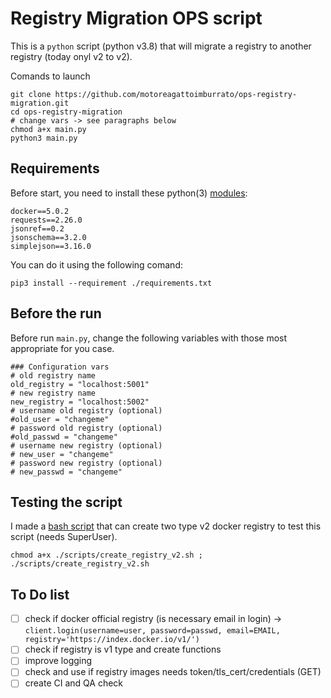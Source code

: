 # Registry Migration OPS script

This is a `python` script (python v3.8) that will migrate a registry to another registry (today onyl v2 to v2).

Comands to launch

```
git clone https://github.com/motoreagattoimburrato/ops-registry-migration.git
cd ops-registry-migration
# change vars -> see paragraphs below
chmod a+x main.py
python3 main.py
```

## Requirements

Before start, you need to install these python(3) [modules](./requirements.txt):

```
docker==5.0.2
requests==2.26.0
jsonref==0.2
jsonschema==3.2.0
simplejson==3.16.0
```

You can do it using the following comand:

```
pip3 install --requirement ./requirements.txt
```

## Before the run

Before run `main.py`, change the following variables with those most appropriate for you case.

```
### Configuration vars
# old registry name
old_registry = "localhost:5001"
# new registry name
new_registry = "localhost:5002"
# username old registry (optional)
#old_user = "changeme"
# password old registry (optional)
#old_passwd = "changeme"
# username new registry (optional)
# new_user = "changeme"
# password new registry (optional)
# new_passwd = "changeme"
```

## Testing the script

I made a [bash script](./scripts/create_registry_v2.sh) that can create two type v2 docker registry to test this script (needs SuperUser).

```
chmod a+x ./scripts/create_registry_v2.sh ; ./scripts/create_registry_v2.sh
```

## To Do list

- [ ] check if docker official registry (is necessary email in login) -> `client.login(username=user, password=passwd, email=EMAIL, registry='https://index.docker.io/v1/')`
- [ ] check if registry is v1 type and create functions
- [ ] improve logging
- [ ] check and use if registry images needs token/tls_cert/credentials (GET)
- [ ] create CI and QA check
